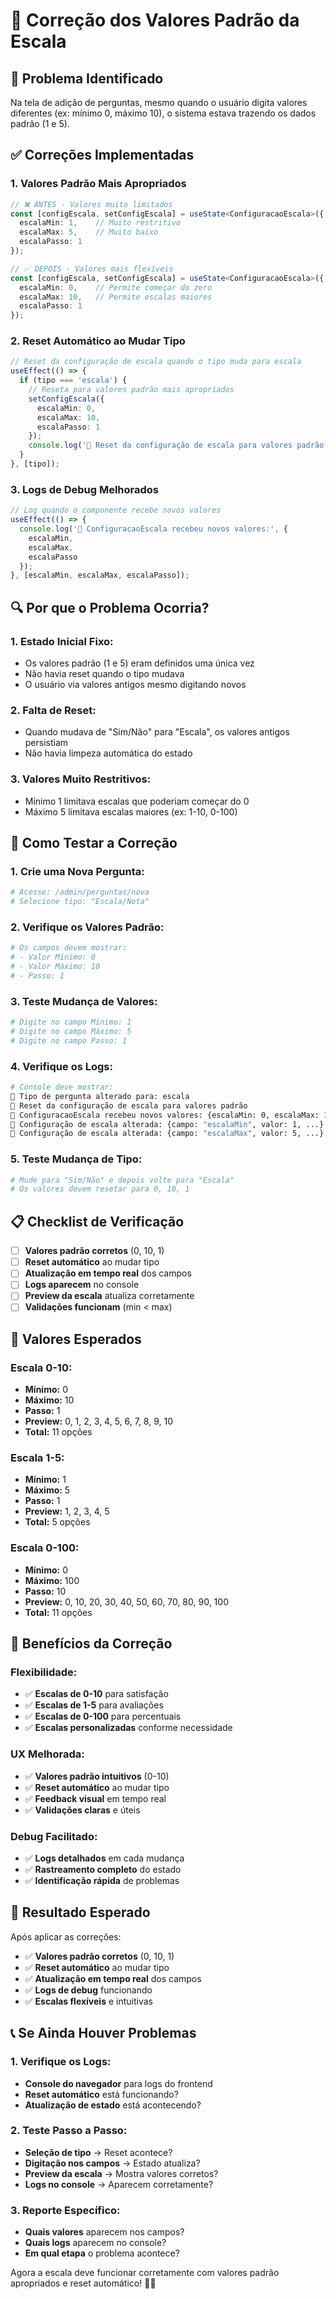 # 🔧 Correção dos Valores Padrão da Escala

## 🚨 **Problema Identificado**

Na tela de adição de perguntas, mesmo quando o usuário digita valores diferentes (ex: mínimo 0, máximo 10), o sistema estava trazendo os dados padrão (1 e 5).

## ✅ **Correções Implementadas**

### **1. Valores Padrão Mais Apropriados**
```typescript
// ❌ ANTES - Valores muito limitados
const [configEscala, setConfigEscala] = useState<ConfiguracaoEscala>({
  escalaMin: 1,    // Muito restritivo
  escalaMax: 5,    // Muito baixo
  escalaPasso: 1
});

// ✅ DEPOIS - Valores mais flexíveis
const [configEscala, setConfigEscala] = useState<ConfiguracaoEscala>({
  escalaMin: 0,    // Permite começar do zero
  escalaMax: 10,   // Permite escalas maiores
  escalaPasso: 1
});
```

### **2. Reset Automático ao Mudar Tipo**
```typescript
// Reset da configuração de escala quando o tipo muda para escala
useEffect(() => {
  if (tipo === 'escala') {
    // Reseta para valores padrão mais apropriados
    setConfigEscala({
      escalaMin: 0,
      escalaMax: 10,
      escalaPasso: 1
    });
    console.log('🔄 Reset da configuração de escala para valores padrão');
  }
}, [tipo]);
```

### **3. Logs de Debug Melhorados**
```typescript
// Log quando o componente recebe novos valores
useEffect(() => {
  console.log('🎯 ConfiguracaoEscala recebeu novos valores:', {
    escalaMin,
    escalaMax,
    escalaPasso
  });
}, [escalaMin, escalaMax, escalaPasso]);
```

## 🔍 **Por que o Problema Ocorria?**

### **1. Estado Inicial Fixo:**
- Os valores padrão (1 e 5) eram definidos uma única vez
- Não havia reset quando o tipo mudava
- O usuário via valores antigos mesmo digitando novos

### **2. Falta de Reset:**
- Quando mudava de "Sim/Não" para "Escala", os valores antigos persistiam
- Não havia limpeza automática do estado

### **3. Valores Muito Restritivos:**
- Mínimo 1 limitava escalas que poderiam começar do 0
- Máximo 5 limitava escalas maiores (ex: 1-10, 0-100)

## 🧪 **Como Testar a Correção**

### **1. Crie uma Nova Pergunta:**
```bash
# Acesse: /admin/perguntas/nova
# Selecione tipo: "Escala/Nota"
```

### **2. Verifique os Valores Padrão:**
```bash
# Os campos devem mostrar:
# - Valor Mínimo: 0
# - Valor Máximo: 10
# - Passo: 1
```

### **3. Teste Mudança de Valores:**
```bash
# Digite no campo Mínimo: 1
# Digite no campo Máximo: 5
# Digite no campo Passo: 1
```

### **4. Verifique os Logs:**
```bash
# Console deve mostrar:
🔄 Tipo de pergunta alterado para: escala
🔄 Reset da configuração de escala para valores padrão
🎯 ConfiguracaoEscala recebeu novos valores: {escalaMin: 0, escalaMax: 10, escalaPasso: 1}
🔧 Configuração de escala alterada: {campo: "escalaMin", valor: 1, ...}
🔧 Configuração de escala alterada: {campo: "escalaMax", valor: 5, ...}
```

### **5. Teste Mudança de Tipo:**
```bash
# Mude para "Sim/Não" e depois volte para "Escala"
# Os valores devem resetar para 0, 10, 1
```

## 📋 **Checklist de Verificação**

- [ ] **Valores padrão corretos** (0, 10, 1)
- [ ] **Reset automático** ao mudar tipo
- [ ] **Atualização em tempo real** dos campos
- [ ] **Logs aparecem** no console
- [ ] **Preview da escala** atualiza corretamente
- [ ] **Validações funcionam** (min < max)

## 🎯 **Valores Esperados**

### **Escala 0-10:**
- **Mínimo:** 0
- **Máximo:** 10
- **Passo:** 1
- **Preview:** 0, 1, 2, 3, 4, 5, 6, 7, 8, 9, 10
- **Total:** 11 opções

### **Escala 1-5:**
- **Mínimo:** 1
- **Máximo:** 5
- **Passo:** 1
- **Preview:** 1, 2, 3, 4, 5
- **Total:** 5 opções

### **Escala 0-100:**
- **Mínimo:** 0
- **Máximo:** 100
- **Passo:** 10
- **Preview:** 0, 10, 20, 30, 40, 50, 60, 70, 80, 90, 100
- **Total:** 11 opções

## 🚀 **Benefícios da Correção**

### **Flexibilidade:**
- ✅ **Escalas de 0-10** para satisfação
- ✅ **Escalas de 1-5** para avaliações
- ✅ **Escalas de 0-100** para percentuais
- ✅ **Escalas personalizadas** conforme necessidade

### **UX Melhorada:**
- ✅ **Valores padrão intuitivos** (0-10)
- ✅ **Reset automático** ao mudar tipo
- ✅ **Feedback visual** em tempo real
- ✅ **Validações claras** e úteis

### **Debug Facilitado:**
- ✅ **Logs detalhados** em cada mudança
- ✅ **Rastreamento completo** do estado
- ✅ **Identificação rápida** de problemas

## 🎉 **Resultado Esperado**

Após aplicar as correções:
- ✅ **Valores padrão corretos** (0, 10, 1)
- ✅ **Reset automático** ao mudar tipo
- ✅ **Atualização em tempo real** dos campos
- ✅ **Logs de debug** funcionando
- ✅ **Escalas flexíveis** e intuitivas

## 📞 **Se Ainda Houver Problemas**

### **1. Verifique os Logs:**
- **Console do navegador** para logs do frontend
- **Reset automático** está funcionando?
- **Atualização de estado** está acontecendo?

### **2. Teste Passo a Passo:**
- **Seleção de tipo** → Reset acontece?
- **Digitação nos campos** → Estado atualiza?
- **Preview da escala** → Mostra valores corretos?
- **Logs no console** → Aparecem corretamente?

### **3. Reporte Específico:**
- **Quais valores** aparecem nos campos?
- **Quais logs** aparecem no console?
- **Em qual etapa** o problema acontece?

Agora a escala deve funcionar corretamente com valores padrão apropriados e reset automático! 🚀✨
